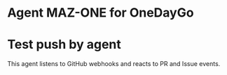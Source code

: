 # Agent MAZ-ONE for OneDayGo
# Test push by agent
This agent listens to GitHub webhooks and reacts to PR and Issue events.

